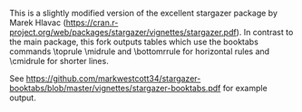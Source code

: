 This is a slightly modified version of the excellent stargazer package by Marek Hlavac (https://cran.r-project.org/web/packages/stargazer/vignettes/stargazer.pdf). In contrast to the main package, this fork outputs tables which use the booktabs commands \toprule \midrule and \bottomrrule for horizontal rules and \cmidrule for shorter lines.

See https://github.com/markwestcott34/stargazer-booktabs/blob/master/vignettes/stargazer-booktabs.pdf for example output.
